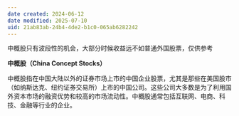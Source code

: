 ```yaml
---
date created: 2024-06-12
date modified: 2025-07-10
uid: 21ab83ab-24b4-4de2-b1c0-065ab6282242
---
```


中概股只有波段性的机会，大部分时候收益远不如普通外国股票，仅供参考

<!-- more -->

**中概股（China Concept Stocks）**

中概股指在中国大陆以外的证券市场上市的中国企业股票，尤其是那些在美国股市（如纳斯达克、纽约证券交易所）上市的中国公司。这些公司大多数是为了利用国外资本市场的融资优势和较高的市场流动性。中概股通常包括互联网、电商、科技、金融等行业的企业。
